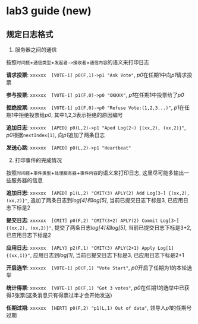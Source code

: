 # lab3 guide (new)

## 规定日志格式


1. 服务器之间的通信

按照`时间搓`+`通信类型`+`发起者->接收者`+`通信内容`的语义来打印日志

**请求投票**: `xxxxxx  [VOTE-1] p0(F,1)->p1 "Ask Vote"`, *p0*在任期1中向*p1*请求投票

**参与投票**: `xxxxxx  [VOTE-1] p1(F,0)->p0 "OKKKK"`, *p1*在任期1中投票给了*p0*

**拒绝投票**: `xxxxxx  [VOTE-1] p1(F,0)->p0 "Refuse Vote:(1,2,3...)"`, *p1*在任期1中拒绝投票给*p0*, 其中1,2,3表示拒绝的原因编号

**追加日志**: `xxxxxx  [APED] p0(L,2)->p1 "Aped Log(2~) {(xx,2), (xx,2)}"`, *p0*根据`nextIndex[1]`, 向*p1*追加了两条日志

**发送心跳**: `xxxxxx  [APED] p0(L,2)->p1 "Heartbeat"`

2. 打印事件的完成情况

按照`时间搓`+`事件类型`+`处理服务器`+`事件内容`的语义来打印日志, 这里尽可能多输出一些服务器的信息

**追加日志**: `xxxxxx  [APED] p1(L,2) "CMIT(3) APLY(2) Add Log[3~] {(xx,2), (xx,2)}"`, 追加了两条日志到*log[4]*和*log[5]*, 当前已提交日志下标是3, 已应用日志下标是2

**提交日志**: `xxxxxx  [CMIT] p0(F,2) "CMIT(3+2) APLY(2) Commit Log[3~] {(xx,2), (xx,2)}"`, 提交了两条日志*log[4]*和*log[5]*, 当前已提交日志下标是3+2, 已应用日志下标是2

**应用日志**: `xxxxxx  [APLY] p2(F,1) "CMIT(3) APLY(2+1) Apply Log[1] {(xx,1)}"`, 应用日志到*log[1]*, 当前已提交日志下标是3, 已应用日志下标是2+1

**开启选举**: `xxxxxx  [VOTE-1] p0(F,1) "Vote Start"`, *p0*开启了任期为1的本轮选举

**统计得票**: `xxxxxx  [VOTE-1] p0(F,1) "Got 3 votes"`, *p0*在任期1的选举中已获得3张票(这条消息只有得票过半才会开始发送)

**任期过期**: `xxxxxx  [HERT] p0(F,2) "p1(L,1) Out of data"`, 领导人*p1*的任期号过期